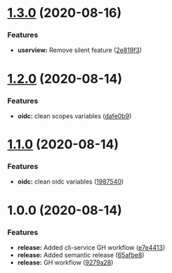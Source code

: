 # [1.3.0](https://github.com/embesozzi/oidc-demoapp-vuejs/compare/v1.2.0...v1.3.0) (2020-08-16)


### Features

* **userview:** Remove silent feature ([2e819f3](https://github.com/embesozzi/oidc-demoapp-vuejs/commit/2e819f307fcc8c4a6ab0cdf7d441464bbbd7ff76))

# [1.2.0](https://github.com/embesozzi/oidc-demoapp-vuejs/compare/v1.1.0...v1.2.0) (2020-08-14)


### Features

* **oidc:** clean scopes variables ([dafe0b9](https://github.com/embesozzi/oidc-demoapp-vuejs/commit/dafe0b905f41650d9823c4447942408caca81bc1))

# [1.1.0](https://github.com/embesozzi/oidc-demoapp-vuejs/compare/v1.0.0...v1.1.0) (2020-08-14)


### Features

* **oidc:** clean oidc variables ([1987540](https://github.com/embesozzi/oidc-demoapp-vuejs/commit/1987540c976d6bed3c7588e314472c3ea4616cbf))

# 1.0.0 (2020-08-14)


### Features

* **release:** Added cli-service GH workflow ([e7e4413](https://github.com/embesozzi/oidc-demoapp-vuejs/commit/e7e4413d4df36cb844dbf2607d7eba6a7f850fc1))
* **release:** Added semantic release ([65afbe8](https://github.com/embesozzi/oidc-demoapp-vuejs/commit/65afbe8b888de3cd02fc38afa07484b282ff6efc))
* **release:** GH workflow ([9279a28](https://github.com/embesozzi/oidc-demoapp-vuejs/commit/9279a281d7ecba30874b8aedc760e6faa43bccdc))
